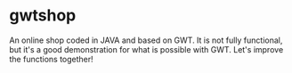 gwtshop
=======

An online shop coded in JAVA and based on GWT. It is not fully functional, but it's a good demonstration for what is possible with GWT. Let's improve the functions together! 
